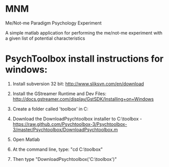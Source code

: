 MNM
===

Me/Not-me Paradigm Psychology Experiment

A simple matlab application for performing the me/not-me experiment with a given list of potential characteristics

PsychToolbox install instructions for windows:
==

1) Install subversion 32 bit: http://www.sliksvn.com/en/download

2) Install the GStreamer Runtime and Dev Files: http://docs.gstreamer.com/display/GstSDK/Installing+on+Windows

3) Create a folder called 'toolbox' in C:

4) Download the DownloadPsychtoolbox installer to C:\toolbox - https://raw.github.com/Psychtoolbox-3/Psychtoolbox-3/master/Psychtoolbox/DownloadPsychtoolbox.m

5) Open Matlab

6) At the command line, type: "cd C:\toolbox"

7) Then type "DownloadPsychtoolbox('C:\toolbox')"

